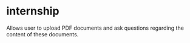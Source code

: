 # internship
Allows user to upload PDF documents and ask questions regarding the content of these documents.
